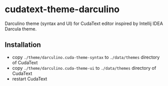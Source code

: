 # cudatext-theme-darculino

Darculino theme (syntax and UI) for CudaText editor inspired by Intellij IDEA Darcula theme.

## Installation

- copy `./theme/darculino.cuda-theme-syntax` to `./data/themes` directory of CudaText
- copy `./theme/darculino.cuda-theme-ui` to `./data/themes` directory of CudaText
- restart CudaText
